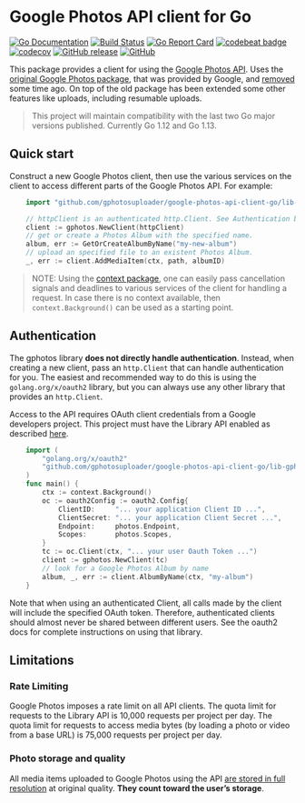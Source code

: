 # Google Photos API client for Go
[![Go Documentation](https://img.shields.io/badge/go-documentation-blue.svg?style=flat-square)](https://godoc.org/github.com/gphotosuploader/google-photos-api-client-go/lib-gphotos)
[![Build Status](https://cloud.drone.io/api/badges/gphotosuploader/google-photos-api-client-go/status.svg)](https://cloud.drone.io/gphotosuploader/google-photos-api-client-go)
[![Go Report Card](https://goreportcard.com/badge/github.com/gphotosuploader/google-photos-api-client-go)](https://goreportcard.com/report/github.com/gphotosuploader/google-photos-api-client-go)
[![codebeat badge](https://codebeat.co/badges/c0ab08dd-11b3-406e-bbcc-b9d4a90aedf6)](https://codebeat.co/projects/github-com-gphotosuploader-google-photos-api-client-go-master)
[![codecov](https://codecov.io/gh/gphotosuploader/google-photos-api-client-go/branch/master/graph/badge.svg)](https://codecov.io/gh/gphotosuploader/google-photos-api-client-go)
[![GitHub release](https://img.shields.io/github/release/gphotosuploader/google-photos-api-client-go.svg)](https://github.com/gphotosuploader/google-photos-api-client-go/releases/latest)
[![GitHub](https://img.shields.io/github/license/gphotosuploader/google-photos-api-client-go.svg)](LICENSE)

This package provides a client for using the [Google Photos API](https://godoc.org/google.golang.org/api). Uses the [original Google Photos package](https://github.com/denysvitali/go-googlephotos), that was provided by Google, and [removed](https://code-review.googlesource.com/c/google-api-go-client/+/39951) some time ago. On top of the old package has been extended some other features like uploads, including resumable uploads.


> This project will maintain compatibility with the last two Go major versions published. Currently Go 1.12 and Go 1.13. 
>
## Quick start

Construct a new Google Photos client, then use the various services on the client to access different parts of the Google Photos API. For example:

```go
	import "github.com/gphotosuploader/google-photos-api-client-go/lib-gphotos"

    // httpClient is an authenticated http.Client. See Authentication below.
	client := gphotos.NewClient(httpClient)
    // get or create a Photos Album with the specified name.
	album, err := GetOrCreateAlbumByName("my-new-album")
	// upload an specified file to an existent Photos Album.
    _, err := client.AddMediaItem(ctx, path, albumID)
```

> NOTE: Using the [context package](https://godoc.org/context), one can easily pass cancellation signals and deadlines to various services of the client for handling a request. In case there is no context available, then `context.Background()` can be used as a starting point.

## Authentication
The gphotos library **does not directly handle authentication**. Instead, when creating a new client, pass an `http.Client` that can handle authentication for you. The easiest and recommended way to do this is using the `golang.org/x/oauth2` library, but you can always use any other library that provides an `http.Client`.

Access to the API requires OAuth client credentials from a Google developers project. This project must have the Library API enabled as described [here](https://developers.google.com/photos/library/guides/get-started).

```go
	import (
        "golang.org/x/oauth2"
        "github.com/gphotosuploader/google-photos-api-client-go/lib-gphotos"
    )
	func main() {
		ctx := context.Background()
		oc := oauth2Config := oauth2.Config{
			ClientID:     "... your application Client ID ...",
			ClientSecret: "... your application Client Secret ...",
			Endpoint:     photos.Endpoint,
			Scopes:       photos.Scopes,
		}
		tc := oc.Client(ctx, "... your user Oauth Token ...")
		client := gphotos.NewClient(tc)
		// look for a Google Photos Album by name
		album, _, err := client.AlbumByName(ctx, "my-album")
	}
```

Note that when using an authenticated Client, all calls made by the client will include the specified OAuth token. Therefore, authenticated clients should almost never be shared between different users. See the oauth2 docs for complete instructions on using that library.

## Limitations
### Rate Limiting
Google Photos imposes a rate limit on all API clients. The quota limit for requests to the Library API is 10,000 requests per project per day. The quota limit for requests to access media bytes (by loading a photo or video from a base URL) is 75,000 requests per project per day.

### Photo storage and quality
All media items uploaded to Google Photos using the API [are stored in full resolution]((https://support.google.com/photos/answer/6220791)) at original quality. **They count toward the user’s storage**.
